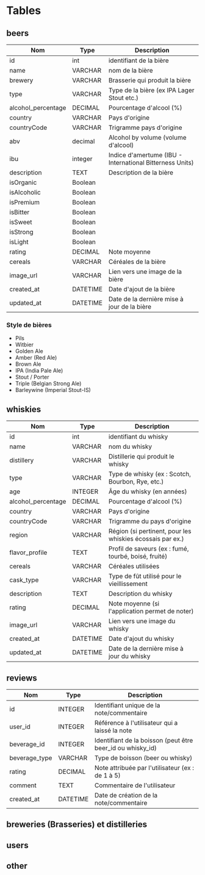 # Tables

## beers

| Nom                | Type         | Description                                              |
|------------------- | ------------ | -------------------------------------------------------- |
| id                 | int          | identifiant de la bière                                  |
| name               | VARCHAR      | nom de la bière                                          |
| brewery            | VARCHAR      | Brasserie qui produit la bière                           |
| type               | VARCHAR      | Type de la bière (ex  IPA Lager Stout etc.)              |
| alcohol_percentage | DECIMAL      | Pourcentage d'alcool (%)                                 |
| country            | VARCHAR      | Pays d'origine                                           |
| countryCode        | VARCHAR      | Trigramme pays d'origine                                 |
| abv                | decimal      | Alcohol by volume (volume d'alcool)                      |
| ibu                | integer      | Indice d'amertume (IBU - International Bitterness Units) |
| description        | TEXT         | Description de la bière                                  |
| isOrganic          | Boolean      |  |
| isAlcoholic        | Boolean      |  |
| isPremium          | Boolean      |  |
| isBitter           | Boolean      |  |
| isSweet            | Boolean      |  |
| isStrong           | Boolean      |  |
| isLight            | Boolean      |  |
| rating             | DECIMAL      | Note moyenne                                             |
| cereals            | VARCHAR      | Céréales de la bière                                     |
| image_url          | VARCHAR      | Lien vers une image de la bière                          |
| created_at         | DATETIME     | Date d'ajout de la bière                                 |
| updated_at         | DATETIME     | Date de la dernière mise à jour de la bière              |

### Style de bières

- Pils
- Witbier
- Golden Ale
- Amber (Red Ale)
- Brown Ale
- IPA (India Pale Ale)
- Stout / Porter
- Triple (Belgian Strong Ale)
- Barleywine (Imperial Stout-IS)

## whiskies

| Nom                | Type         | Description                                               |
|------------------- | ------------ | --------------------------------------------------------- |
| id                 | int          | identifiant du whisky                                     |
| name               | VARCHAR      | nom du whisky                                             |
| distillery         | VARCHAR      | Distillerie qui produit le whisky                         |
| type               | VARCHAR      | Type de whisky (ex : Scotch, Bourbon, Rye, etc.)          |
| age                | INTEGER      | Âge du whisky (en années)                                 |
| alcohol_percentage | DECIMAL      | Pourcentage d'alcool (%)                                  |
| country            | VARCHAR      | Pays d'origine                                            |
| countryCode        | VARCHAR      | Trigramme du pays d'origine                               |
| region             | VARCHAR      | Région (si pertinent, pour les whiskies écossais par ex.) |
| flavor_profile     | TEXT         | Profil de saveurs (ex : fumé, tourbé, boisé, fruité)      |
| cereals            | VARCHAR      | Céréales utilisées                                        |
| cask_type          | VARCHAR      | Type de fût utilisé pour le vieillissement                |
| description        | TEXT         | Description du whisky                                     |
| rating             | DECIMAL      | Note moyenne (si l'application permet de noter)           |
| image_url          | VARCHAR      | Lien vers une image du whisky                             |
| created_at         | DATETIME     | Date d'ajout du whisky                                    |
| updated_at         | DATETIME     | Date de la dernière mise à jour du whisky                 |

## reviews

| Nom           | Type     | Description                                                |
| ------------- | -------- | ---------------------------------------------------------- |
| id            | INTEGER  | Identifiant unique de la note/commentaire                  |
| user_id       | INTEGER  | Référence à l'utilisateur qui a laissé la note             |
| beverage_id   | INTEGER  | Identifiant de la boisson (peut être beer_id ou whisky_id) |
| beverage_type | VARCHAR  | Type de boisson (beer ou whisky)                           |
| rating        | DECIMAL  | Note attribuée par l'utilisateur (ex : de 1 à 5)           |
| comment       | TEXT     | Commentaire de l'utilisateur                               |
| created_at    | DATETIME | Date de création de la note/commentaire                    |

## breweries (Brasseries) et distilleries

## users

## other
